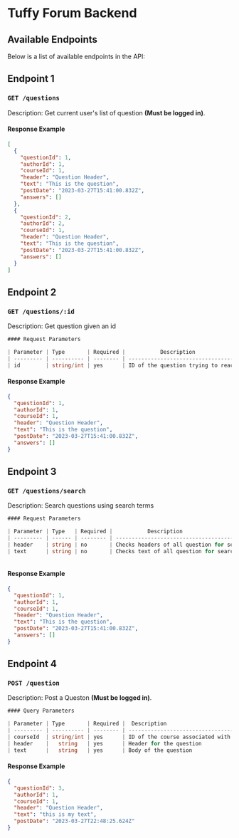 # Tuffy Forum Backend

## Available Endpoints

Below is a list of available endpoints in the API:

## Endpoint 1

### `GET /questions`

Description: Get current user's list of question **(Must be logged in)**.

#### Response Example

```json
[
  {
    "questionId": 1,
    "authorId": 1,
    "courseId": 1,
    "header": "Question Header",
    "text": "This is the question",
    "postDate": "2023-03-27T15:41:00.832Z",
    "answers": []
  },
  {
    "questionId": 2,
    "authorId": 2,
    "courseId": 1,
    "header": "Question Header",
    "text": "This is the question",
    "postDate": "2023-03-27T15:41:00.832Z",
    "answers": []
  }
]
```

## Endpoint 2

### `GET /questions/:id`

Description: Get question given an id

```csharp
#### Request Parameters

| Parameter | Type       | Required |           Description              |
| --------- | ---------- | -------- | ---------------------------------- |
| id        | string/int | yes      | ID of the question trying to reach |


```

#### Response Example

```json
{
  "questionId": 1,
  "authorId": 1,
  "courseId": 1,
  "header": "Question Header",
  "text": "This is the question",
  "postDate": "2023-03-27T15:41:00.832Z",
  "answers": []
}
```

## Endpoint 3

### `GET /questions/search`

Description: Search questions using search terms

```csharp
#### Request Parameters

| Parameter | Type   | Required |           Description                          |
| --------- | ------ | -------- | ---------------------------------------------- |
| header    | string | no       | Checks headers of all question for search term |
| text      | string | no       | Checks text of all question for search term    |



```

#### Response Example

```json
{
  "questionId": 1,
  "authorId": 1,
  "courseId": 1,
  "header": "Question Header",
  "text": "This is the question",
  "postDate": "2023-03-27T15:41:00.832Z",
  "answers": []
}
```

## Endpoint 4

### `POST /question`

Description: Post a Queston **(Must be logged in)**.

```csharp
#### Query Parameters

| Parameter | Type       | Required |  Description                              |
| --------- | ---------- | -------- | ----------------------------------------- |
| courseId  | string/int | yes      | ID of the course associated with question |
| header    |   string   | yes      | Header for the question                   |
| text      |   string   | yes      | Body of the question                      |
```

#### Response Example

```json
{
  "questionId": 3,
  "authorId": 1,
  "courseId": 1,
  "header": "Question Header",
  "text": "this is my text",
  "postDate": "2023-03-27T22:48:25.624Z"
}
```
